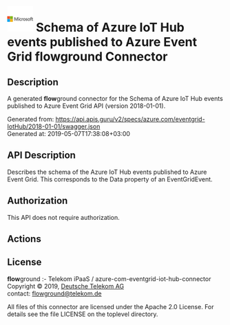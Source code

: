 # ![LOGO](logo.png) Schema of Azure IoT Hub events published to Azure Event Grid **flow**ground Connector

## Description

A generated **flow**ground connector for the Schema of Azure IoT Hub events published to Azure Event Grid API (version 2018-01-01).

Generated from: https://api.apis.guru/v2/specs/azure.com/eventgrid-IotHub/2018-01-01/swagger.json<br/>
Generated at: 2019-05-07T17:38:08+03:00

## API Description

Describes the schema of the Azure IoT Hub events published to Azure Event Grid. This corresponds to the Data property of an EventGridEvent.

## Authorization

This API does not require authorization.

## Actions

## License

**flow**ground :- Telekom iPaaS / azure-com-eventgrid-iot-hub-connector<br/>
Copyright © 2019, [Deutsche Telekom AG](https://www.telekom.de)<br/>
contact: flowground@telekom.de

All files of this connector are licensed under the Apache 2.0 License. For details
see the file LICENSE on the toplevel directory.
